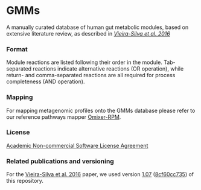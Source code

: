 # GMMs
A manually curated database of human gut metabolic modules, based on extensive literature review, as described in *[Vieira-Silva et al. 2016](https://www.nature.com/articles/nmicrobiol201688)*

### Format
Module reactions are listed following their order in the module. Tab-separated reactions indicate alternative reactions (OR operation), while return- and
comma-separated reactions are all required for process completeness (AND operation).

### Mapping
For mapping metagenomic profiles onto the GMMs database please refer to our reference pathways mapper [Omixer-RPM](https://github.com/raeslab/omixer-rpm).

### License
[Academic Non-commercial Software License Agreement](../master/LICENSE)

### Related publications and versioning
For the [Vieira-Silva et al. 2016](https://www.nature.com/articles/nmicrobiol201688) paper, we used version [1.07](../../releases/tag/v1.0.7) ([8cf60cc735](../../tree/8cf60cc735034f8849f888103e6bfb98d30c9fe4)) of this repository.

